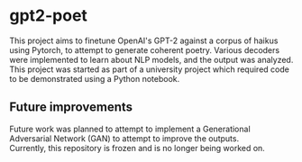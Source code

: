 # gpt2-poet

This project aims to finetune OpenAI's GPT-2 against a corpus of haikus using Pytorch, to attempt to generate coherent poetry.
Various decoders were implemented to learn about NLP models, and the output was analyzed.
<br/>
This project was started as part of a university project which required code to be demonstrated using a Python notebook.

## Future improvements
Future work was planned to attempt to implement a Generational Adversarial Network (GAN) to attempt to improve the outputs.
<br/>
Currently, this repository is frozen and is no longer being worked on.